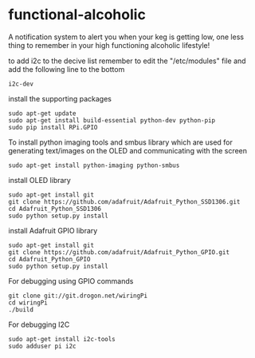 functional-alcoholic
====================

A notification system to alert you when your keg is getting low, one less thing to remember in your high functioning alcoholic lifestyle!

to add i2c to the decive list remember to edit the "/etc/modules" file and add the following line to the bottom
```
i2c-dev
```

install the supporting packages
```
sudo apt-get update
sudo apt-get install build-essential python-dev python-pip
sudo pip install RPi.GPIO
```

To install python imaging tools and smbus library which are used for generating text/images on the OLED and communicating with the screen
```
sudo apt-get install python-imaging python-smbus
```

install OLED library
```
sudo apt-get install git
git clone https://github.com/adafruit/Adafruit_Python_SSD1306.git
cd Adafruit_Python_SSD1306
sudo python setup.py install
```

install Adafruit GPIO library
```
sudo apt-get install git
git clone https://github.com/adafruit/Adafruit_Python_GPIO.git
cd Adafruit_Python_GPIO
sudo python setup.py install
```

For debugging using GPIO commands
```
git clone git://git.drogon.net/wiringPi
cd wiringPi
./build
```

For debugging I2C
```
sudo apt-get install i2c-tools
sudo adduser pi i2c
```
